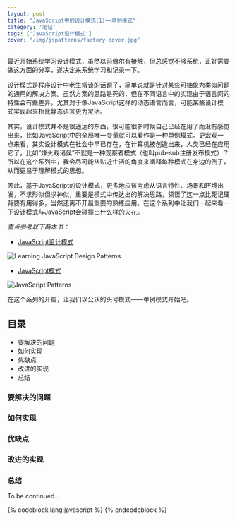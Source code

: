 ```yaml
---
layout: post
title: "JavaScript中的设计模式(1)——单例模式"
category: '笔记'
tags: ['JavaScript设计模式']
cover: "/img/jspatterns/factory-cover.jpg"
---
```


最近开始系统学习设计模式，虽然以前偶尔有接触，但总感觉不够系统，正好需要做这方面的分享，遂决定来系统学习和记录一下。

<!--more-->

设计模式是程序设计中老生常谈的话题了，简单说就是针对某些可抽象为类似问题的通用的解决方案。虽然方案的思路是死的，但在不同语言中的实现由于语言间的特性会有些差异，尤其对于像JavaScript这样的动态语言而言，可能某些设计模式实现起来相比静态语言更为灵活。

其实，设计模式并不是很遥远的东西，很可能很多时候自己已经在用了而没有感觉出来，比如JavaScript中的全局唯一变量就可以看作是一种单例模式。更宏观一点来看，其实设计模式在社会中早已存在，在计算机被创造出来，人类已经在应用它了，比如“烽火戏诸侯”不就是一种观察者模式（也叫pub-sub注册发布模式）？所以在这个系列中，我会尽可能从贴近生活的角度来阐释每种模式在身边的例子，从而更易于理解模式的思想。

因此，基于JavaScript的设计模式，更多地应该考虑从语言特性、场景和环境出发，不求形似但求神似，重要是模式中传达出的解决思路，领悟了这一点比死记硬背要有用得多，当然还离不开最重要的熟练应用。在这个系列中让我们一起来看一下设计模式与JavaScript会碰撞出什么样的火花。

*重点参考以下两本书：*

+ [JavaScript设计模式](http://book.douban.com/subject/10750116/)

![Learning JavaScript Design Patterns](http://img3.douban.com/lpic/s11268614.jpg)

+ [JavaScript模式](http://book.douban.com/subject/5252901/)

![JavaScript Patterns](http://img3.douban.com/lpic/s4460994.jpg)

在这个系列的开篇，让我们以公认的头号模式——单例模式开始吧。

## 目录

+ 要解决的问题
+ 如何实现
+ 优缺点
+ 改进的实现
+ 总结


### 要解决的问题

### 如何实现

### 优缺点

### 改进的实现

### 总结

To be continued...

{% codeblock lang:javascript %}
{% endcodeblock %}
